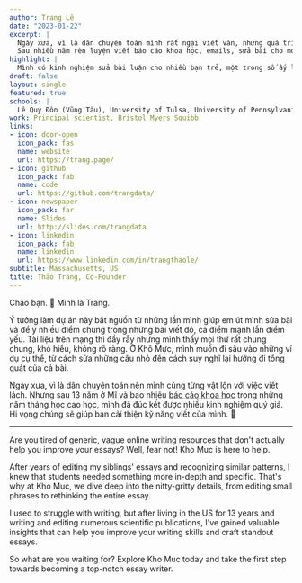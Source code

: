 ```yaml
---
author: Trang Lê
date: "2023-01-22"
excerpt: |
  Ngày xưa, vì là dân chuyên toán mình rất ngại viết văn, nhưng quá trình học cao học đã buộc mình phải viết rất nhiều.
  Sau nhiều năm rèn luyện viết báo cáo khoa học, emails, sửa bài cho mọi người, mình đúc kết được vài mẩu kiến thức be bé hi vọng sẽ có ích cho các bạn. :sunflower:
highlight: |
  Mình có kinh nghiệm sửa bài luận cho nhiều bạn trẻ, một trong số ấy là Lê Đình Nam, chủ nhân học bổng toàn phần ở VinUni và 7 trường đại học ở Mĩ 
draft: false
layout: single
featured: true
schools: |
  Lê Quý Đôn (Vũng Tàu), University of Tulsa, University of Pennsylvania
work: Principal scientist, Bristol Myers Squibb
links:
- icon: door-open
  icon_pack: fas
  name: website
  url: https://trang.page/
- icon: github
  icon_pack: fab
  name: code
  url: https://github.com/trangdata/
- icon: newspaper
  icon_pack: far
  name: Slides
  url: http://slides.com/trangdata
- icon: linkedin
  icon_pack: fab
  name: linkedin
  url: https://www.linkedin.com/in/trangthaole/
subtitle: Massachusetts, US
title: Thảo Trang, Co-Founder
---
```


Chào bạn. :wave: 
Mình là Trang. 



Ý tưởng làm dự án này bắt nguồn từ những lần mình giúp em út mình sửa bài và để ý nhiều điểm chung trong những bài viết đó, cả điểm mạnh lẫn điểm yếu.
Tài liệu trên mạng thì đầy rẫy nhưng mình thấy mọi thứ rất chung chung, khó hiểu, không rõ ràng.
Ở Khô Mực, mình muốn đi sâu vào những ví dụ cụ thể, từ cách sửa những câu nhỏ đến cách suy nghĩ lại hướng đi tổng quát của cả bài.

Ngày xưa, vì là dân chuyên toán nên mình cũng từng vật lộn với việc viết lách.
Nhưng sau 13 năm ở Mĩ và bao nhiêu [báo cáo khoa học](https://scholar.google.com/citations?user=OMpJVfsAAAAJ&hl=en&authuser=1) trong những năm tháng học cao học, mình đã đúc kết được nhiều kinh nghiệm quý giá. 
Hi vọng chúng sẽ giúp bạn cải thiện kỹ năng viết của mình. :sunflower:


---

Are you tired of generic, vague online writing resources that don't actually help you improve your essays? Well, fear not! Kho Muc is here to help.

After years of editing my siblings' essays and recognizing similar patterns, I knew that students needed something more in-depth and specific. That's why at Kho Muc, we dive deep into the nitty-gritty details, from editing small phrases to rethinking the entire essay.

I used to struggle with writing, but after living in the US for 13 years and writing and editing numerous scientific publications, I've gained valuable insights that can help you improve your writing skills and craft standout essays.

So what are you waiting for? Explore Kho Muc today and take the first step towards becoming a top-notch essay writer.
